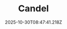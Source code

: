 ---
title: "Candel"
description: ""
image: "/uploads/photos/0028-Candel.webp"
display: "/uploads/photos/0028-Candel-display.webp"
thumbnail: "/uploads/photos/0028-Candel-thumb.webp"
width: 6000
height: 4000
featured: false
date: 2025-10-30T08:47:41.218Z
order: 0
---